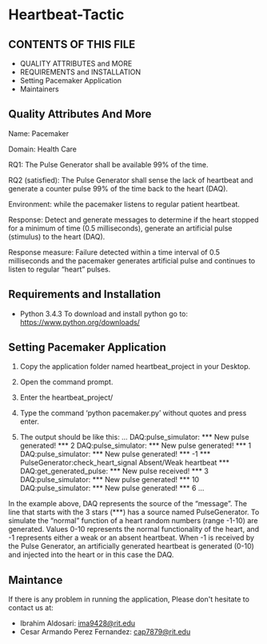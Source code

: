 # Heartbeat-Tactic

CONTENTS OF THIS FILE
----------------------

 * QUALITY ATTRIBUTES and MORE
 * REQUIREMENTS and INSTALLATION
 * Setting Pacemaker Application 
 * Maintainers


Quality Attributes And More
---------------------------

Name: Pacemaker

Domain: Health Care 

RQ1: The Pulse Generator shall be available 99% of the time.

RQ2 (satisfied): The Pulse Generator shall sense the lack of heartbeat and generate a counter pulse 99% of the time back to the heart (DAQ).

Environment: while the pacemaker listens to regular patient heartbeat.

Response: Detect and generate messages to determine if the heart stopped for a minimum of time (0.5 milliseconds), generate an artificial pulse (stimulus) to the heart (DAQ).  

Response measure: Failure detected within a time interval of 0.5 milliseconds and the pacemaker generates artificial pulse and continues to listen to regular “heart” pulses.


Requirements and Installation
-----------------------------

- Python 3.4.3 
To download and install python go to:
https://www.python.org/downloads/

Setting Pacemaker Application
-----------------------------

1. Copy the application folder named heartbeat_project in your Desktop.

2. Open the command prompt.

3. Enter the heartbeat_project/

4. Type the command ‘python pacemaker.py’ without quotes and press enter. 

5. The output should be like this:
	…
	DAQ:pulse_simulator: *** New pulse generated! *** 2
	DAQ:pulse_simulator: *** New pulse generated! *** 1
	DAQ:pulse_simulator: *** New pulse generated! *** -1
	*** PulseGenerator:check_heart_signal Absent/Weak heartbeat ***
	DAQ:get_generated_pulse: *** New pulse received! *** 3
	DAQ:pulse_simulator: *** New pulse generated! *** 10
	DAQ:pulse_simulator: *** New pulse generated! *** 6
	…

In the example above, DAQ represents the source of the “message”. The line that starts with the 3 stars (***) has a source named PulseGenerator. To simulate the “normal” function of a heart random numbers (range -1-10) are generated. Values 0-10 represents the normal functionality of the heart, and -1 represents either a weak or an absent heartbeat. When -1 is received by the Pulse Generator, an artificially generated heartbeat is generated (0-10) and injected into the heart or in this case the DAQ.

Maintance
----------

If there is any problem in running the application, 
Please don't hesitate to contact us at: 
- Ibrahim Aldosari: ima9428@rit.edu
- Cesar Armando Perez Fernandez: cap7879@rit.edu

